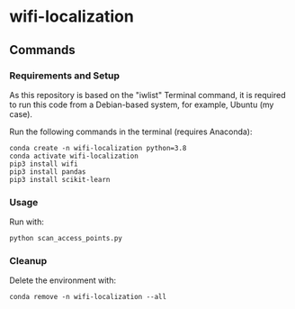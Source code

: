 # wifi-localization

## Commands

### Requirements and Setup

As this repository is based on the "iwlist" Terminal command, it is required to
run this code from a Debian-based system, for example, Ubuntu (my case).

Run the following commands in the terminal (requires Anaconda):

```
conda create -n wifi-localization python=3.8 
conda activate wifi-localization
pip3 install wifi
pip3 install pandas
pip3 install scikit-learn
```

<!---
Note: This comment can be seen in the generated HTML.
"wifi" package is used for scanning the nearby access points, for example, to
get their RSSI value.
"pandas" package is used by the code in the fingerprinting_based directory, to
create dataframes.
"scikit-learn" package is used by the code in the fingerprinting_based
directory to use SVM.
-->

### Usage

Run with:
```
python scan_access_points.py
```

### Cleanup

Delete the environment with:
```
conda remove -n wifi-localization --all
```
